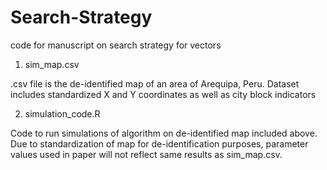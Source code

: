 # Search-Strategy
code for manuscript on search strategy for vectors


1. sim_map.csv 

.csv file is the de-identified map of an area of Arequipa, Peru. Dataset includes standardized X and Y coordinates as well as city block indicators

2. simulation_code.R

Code to run simulations of algorithm on de-identified map included above. Due to standardization of map for de-identification purposes, parameter values used in paper will not reflect same results as sim_map.csv.


